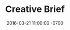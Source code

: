 ---
layout: meeting
title: Creative Brief
date: 2016-03-21 11:00:00 -0700
participants: Amanda Letícia
where: home
duration: 45min
topics:
  - Understand the next steps in terms of Graphic Design
  - What are the current graphic design priorities?
  - How can Amanda help me with Graphic Design?
  - What ideas do I have to guide Amanda's input on this?
results:
  - "Target audience consists of adults. More 'serious' tone."
  - "Focus on reality: real people speech and figures, for example"
  - Maybe make the Portugues course look a little Brazilian?
  - Focus on a general design structure and guidelines for all languages.
  - Working together on a CSS Theme to apply on reveal.js slides.
  - "LanguageBug current doesn't look at all like an App.
      <ul><li>Is it good/bad to be against the zeitgeist? How so?</li>
      <li>How to convey the differences, but also make it look familiar?</li></ul>"
  - "Key words to think about a logo (and maybe re-think the name):
      <ul><li>strategy, strategic</li>
      <li>practice</li>
      <li>language coach</li>
      <li>exercise</li>
      <li>fast</li>
      <li>open source</li></ul>"
---